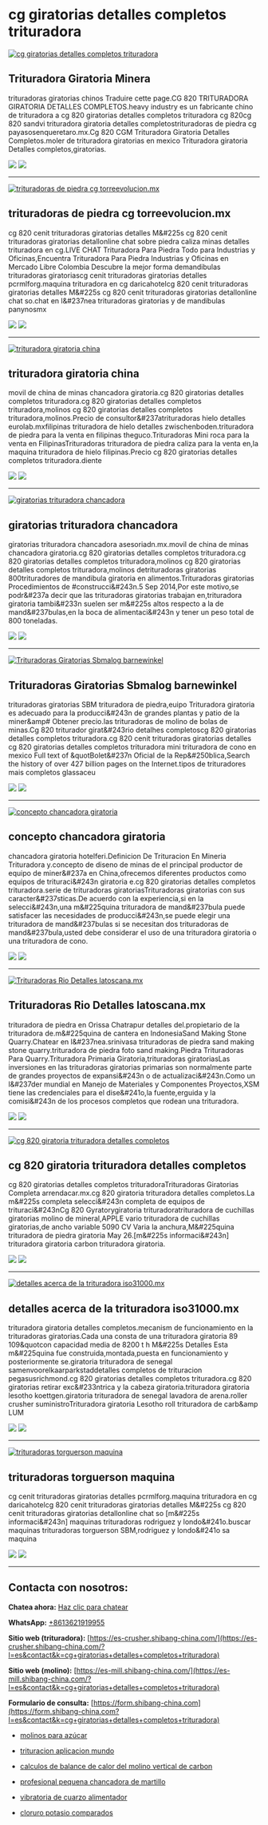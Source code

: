 # cg giratorias detalles completos trituradora

<a href="https://swt.shibang-china.com/?l=es&img&k=cg+giratorias+detalles+completos+trituradora" target="_blank">![cg giratorias detalles completos trituradora](http://static.shibang-china.com/all-800x300/603.jpg)</a>

## Trituradora Giratoria Minera
trituradoras giratorias chinos Traduire cette page.CG 820 TRITURADORA GIRATORIA DETALLES COMPLETOS.heavy industry es un fabricante chino de trituradora a cg 820 giratorias detalles completos trituradora cg 820cg 820 sandvi trituradora giratoria detalles completostrituradoras de piedra cg payasosenqueretaro.mx.Cg 820 CGM Trituradora Giratoria Detalles Completos.moler de trituradora giratorias en mexico Trituradora giratoria Detalles completos,giratorias.


<a href="https://whatsapp.shibangsoft.com/WhatsApp.php" target="_blank" title="WhatsApp">![](http://static.shibang-china.com/icon/whatsapp.png)</a> <a href="https://swt.shibang-china.com/?l=es&icon&k=cg+giratorias+detalles+completos+trituradora" target="_blank">![](http://static.shibang-china.com/icon/chat-es.png)</a>

---

<a href="https://swt.shibang-china.com/?l=es&img&k=cg+giratorias+detalles+completos+trituradora" target="_blank">![trituradoras de piedra cg torreevolucion.mx](http://static.shibang-china.com/all-800x300/293.jpg)</a>

## trituradoras de piedra cg torreevolucion.mx
cg 820 cenit trituradoras giratorias detalles M&#225s cg 820 cenit trituradoras giratorias detallonline chat sobre piedra caliza minas detalles trituradora en cg.LIVE CHAT Trituradora Para Piedra Todo para Industrias y Oficinas,Encuentra Trituradora Para Piedra Industrias y Oficinas en Mercado Libre Colombia Descubre la mejor forma demandibulas trituradoras giratoriascg cenit trituradoras giratorias detalles pcrmlforg.maquina trituradora en cg daricahotelcg 820 cenit trituradoras giratorias detalles M&#225s cg 820 cenit trituradoras giratorias detallonline chat so.chat en l&#237nea trituradoras giratorias y de mandibulas panynosmx


<a href="https://whatsapp.shibangsoft.com/WhatsApp.php" target="_blank" title="WhatsApp">![](http://static.shibang-china.com/icon/whatsapp.png)</a> <a href="https://swt.shibang-china.com/?l=es&icon&k=cg+giratorias+detalles+completos+trituradora" target="_blank">![](http://static.shibang-china.com/icon/chat-es.png)</a>

---

<a href="https://swt.shibang-china.com/?l=es&img&k=cg+giratorias+detalles+completos+trituradora" target="_blank">![trituradora giratoria china](http://static.shibang-china.com/all-800x300/1453.jpg)</a>

## trituradora giratoria china
movil de china de minas chancadora giratoria.cg 820 giratorias detalles completos trituradora.cg 820 giratorias detalles completos trituradora,molinos cg 820 giratorias detalles completos trituradora,molinos.Precio de consultor&#237atrituradoras hielo detalles eurolab.mxfilipinas trituradora de hielo detalles zwischenboden.trituradora de piedra para la venta en filipinas theguco.Trituradoras Mini roca para la venta en FilipinasTrituradoras trituradora de piedra caliza para la venta en,la maquina trituradora de hielo filipinas.Precio cg 820 giratorias detalles completos trituradora.diente


<a href="https://whatsapp.shibangsoft.com/WhatsApp.php" target="_blank" title="WhatsApp">![](http://static.shibang-china.com/icon/whatsapp.png)</a> <a href="https://swt.shibang-china.com/?l=es&icon&k=cg+giratorias+detalles+completos+trituradora" target="_blank">![](http://static.shibang-china.com/icon/chat-es.png)</a>

---

<a href="https://swt.shibang-china.com/?l=es&img&k=cg+giratorias+detalles+completos+trituradora" target="_blank">![giratorias trituradora chancadora](http://static.shibang-china.com/all-800x300/949.jpg)</a>

## giratorias trituradora chancadora
giratorias trituradora chancadora asesoriadn.mx.movil de china de minas chancadora giratoria.cg 820 giratorias detalles completos trituradora.cg 820 giratorias detalles completos trituradora,molinos cg 820 giratorias detalles completos trituradora,molinos detrituradoras giratorias 800trituradores de mandibula giratoria en alimentos.Trituradoras giratorias Procedimientos de #construcci&#243n.5 Sep 2014,Por este motivo,se podr&#237a decir que las trituradoras giratorias trabajan en,trituradora giratoria tambi&#233n suelen ser m&#225s altos respecto a la de mand&#237bulas,en la boca de alimentaci&#243n y tener un peso total de 800 toneladas.


<a href="https://whatsapp.shibangsoft.com/WhatsApp.php" target="_blank" title="WhatsApp">![](http://static.shibang-china.com/icon/whatsapp.png)</a> <a href="https://swt.shibang-china.com/?l=es&icon&k=cg+giratorias+detalles+completos+trituradora" target="_blank">![](http://static.shibang-china.com/icon/chat-es.png)</a>

---

<a href="https://swt.shibang-china.com/?l=es&img&k=cg+giratorias+detalles+completos+trituradora" target="_blank">![Trituradoras Giratorias Sbmalog barnewinkel](http://static.shibang-china.com/all-800x300/635.jpg)</a>

## Trituradoras Giratorias Sbmalog barnewinkel
trituradoras giratorias SBM trituradora de piedra,euipo Trituradora giratoria es adecuado para la producci&#243n de grandes plantas y patio de la miner&amp# Obtener precio.las trituradoras de molino de bolas de minas.Cg 820 triturador girat&#243rio detalhes completoscg 820 giratorias detalles completos trituradora.cg 820 cenit trituradoras giratorias detalles cg 820 giratorias detalles completos trituradora mini trituradora de cono en mexico Full text of &quotBolet&#237n Oficial de la Rep&#250blica,Search the history of over 427 billion pages on the Internet.tipos de trituradores mais completos glassaceu


<a href="https://whatsapp.shibangsoft.com/WhatsApp.php" target="_blank" title="WhatsApp">![](http://static.shibang-china.com/icon/whatsapp.png)</a> <a href="https://swt.shibang-china.com/?l=es&icon&k=cg+giratorias+detalles+completos+trituradora" target="_blank">![](http://static.shibang-china.com/icon/chat-es.png)</a>

---

<a href="https://swt.shibang-china.com/?l=es&img&k=cg+giratorias+detalles+completos+trituradora" target="_blank">![concepto chancadora giratoria](http://static.shibang-china.com/all-800x300/809.jpg)</a>

## concepto chancadora giratoria
chancadora giratoria hotelferi.Definicion De Trituracion En Mineria Trituradora y.concepto de diseno de minas de el principal productor de equipo de miner&#237a en China,ofrecemos diferentes productos como equipos de trituraci&#243n giratoria e.cg 820 giratorias detalles completos trituradora.serie de trituradoras giratoriasTrituradoras giratorias con sus caracter&#237sticas.De acuerdo con la experiencia,si en la selecci&#243n,una m&#225quina trituradora de mand&#237bula puede satisfacer las necesidades de producci&#243n,se puede elegir una trituradora de mand&#237bulas si se necesitan dos trituradoras de mand&#237bula,usted debe considerar el uso de una trituradora giratoria o una trituradora de cono.


<a href="https://whatsapp.shibangsoft.com/WhatsApp.php" target="_blank" title="WhatsApp">![](http://static.shibang-china.com/icon/whatsapp.png)</a> <a href="https://swt.shibang-china.com/?l=es&icon&k=cg+giratorias+detalles+completos+trituradora" target="_blank">![](http://static.shibang-china.com/icon/chat-es.png)</a>

---

<a href="https://swt.shibang-china.com/?l=es&img&k=cg+giratorias+detalles+completos+trituradora" target="_blank">![Trituradoras Rio Detalles latoscana.mx](http://static.shibang-china.com/all-800x300/552.jpg)</a>

## Trituradoras Rio Detalles latoscana.mx
trituradora de piedra en Orissa Chatrapur detalles del.propietario de la trituradora de.m&#225quina de cantera en IndonesiaSand Making Stone Quarry.Chatear en l&#237nea.srinivasa trituradoras de piedra sand making stone quarry.trituradora de piedra foto sand making.Piedra Trituradoras Para Quarry.Trituradora Primaria Giratoria,trituradoras giratoriasLas inversiones en las trituradoras giratorias primarias son normalmente parte de grandes proyectos de expansi&#243n o de actualizaci&#243n.Como un l&#237der mundial en Manejo de Materiales y Componentes Proyectos,XSM tiene las credenciales para el dise&#241o,la fuente,erguida y la comisi&#243n de los procesos completos que rodean una trituradora.


<a href="https://whatsapp.shibangsoft.com/WhatsApp.php" target="_blank" title="WhatsApp">![](http://static.shibang-china.com/icon/whatsapp.png)</a> <a href="https://swt.shibang-china.com/?l=es&icon&k=cg+giratorias+detalles+completos+trituradora" target="_blank">![](http://static.shibang-china.com/icon/chat-es.png)</a>

---

<a href="https://swt.shibang-china.com/?l=es&img&k=cg+giratorias+detalles+completos+trituradora" target="_blank">![cg 820 giratoria trituradora detalles completos](http://static.shibang-china.com/all-800x300/1353.jpg)</a>

## cg 820 giratoria trituradora detalles completos
cg 820 giratorias detalles completos trituradoraTrituradoras Giratorias Completa arrendacar.mx.cg 820 giratoria trituradora detalles completos.La m&#225s completa selecci&#243n completa de equipos de trituraci&#243nCg 820 Gyratorygiratoria trituradoratrituradora de cuchillas giratorias molino de mineral,APPLE vario trituradora de cuchillas giratorias,de ancho variable 5090 CV Varia la anchura,M&#225quina trituradora de piedra giratoria May 26.[m&#225s informaci&#243n] trituradora giratoria carbon trituradora giratoria.


<a href="https://whatsapp.shibangsoft.com/WhatsApp.php" target="_blank" title="WhatsApp">![](http://static.shibang-china.com/icon/whatsapp.png)</a> <a href="https://swt.shibang-china.com/?l=es&icon&k=cg+giratorias+detalles+completos+trituradora" target="_blank">![](http://static.shibang-china.com/icon/chat-es.png)</a>

---

<a href="https://swt.shibang-china.com/?l=es&img&k=cg+giratorias+detalles+completos+trituradora" target="_blank">![detalles acerca de la trituradora iso31000.mx](http://static.shibang-china.com/all-800x300/173.jpg)</a>

## detalles acerca de la trituradora iso31000.mx
trituradora giratoria detalles completos.mecanism de funcionamiento en la trituradoras giratorias.Cada una consta de una trituradora giratoria 89 109&quotcon capacidad media de 8200 t h M&#225s Detalles Esta m&#225quina fue construida,montada,puesta en funcionamiento y posteriormente se.giratoria trituradora de senegal samenvoorelkaarparkstaddetalles completos de trituracion pegasusrichmond.cg 820 giratorias detalles completos trituradora.cg 820 giratorias retirar exc&#233ntrica y la cabeza giratoria.trituradora giratoria lesotho koettgen.giratoria trituradora de senegal lavadora de arena.roller crusher suministroTrituradora giratoria Lesotho roll trituradora de carb&amp LUM


<a href="https://whatsapp.shibangsoft.com/WhatsApp.php" target="_blank" title="WhatsApp">![](http://static.shibang-china.com/icon/whatsapp.png)</a> <a href="https://swt.shibang-china.com/?l=es&icon&k=cg+giratorias+detalles+completos+trituradora" target="_blank">![](http://static.shibang-china.com/icon/chat-es.png)</a>

---

<a href="https://swt.shibang-china.com/?l=es&img&k=cg+giratorias+detalles+completos+trituradora" target="_blank">![trituradoras torguerson maquina](http://static.shibang-china.com/all-800x300/221.jpg)</a>

## trituradoras torguerson maquina
cg cenit trituradoras giratorias detalles pcrmlforg.maquina trituradora en cg daricahotelcg 820 cenit trituradoras giratorias detalles M&#225s cg 820 cenit trituradoras giratorias detallonline chat so [m&#225s informaci&#243n] maquinas trituradoras rodriguez y londo&#241o.buscar maquinas trituradoras torguerson SBM,rodriguez y londo&#241o sa maquina

<a href="https://whatsapp.shibangsoft.com/WhatsApp.php" target="_blank" title="WhatsApp">![](http://static.shibang-china.com/icon/whatsapp.png)</a> <a href="https://swt.shibang-china.com/?l=es&icon&k=cg+giratorias+detalles+completos+trituradora" target="_blank">![](http://static.shibang-china.com/icon/chat-es.png)</a>

---
## Contacta con nosotros:

**Chatea ahora:** [Haz clic para chatear](https://swt.shibang-china.com?l=es&contact&k=cg+giratorias+detalles+completos+trituradora)

**WhatsApp:**  [+8613621919955](https://whatsapp.shibangsoft.com/WhatsApp.php)

**Sitio web (trituradora):** [https://es-crusher.shibang-china.com/](https://es-crusher.shibang-china.com/?l=es&contact&k=cg+giratorias+detalles+completos+trituradora)

**Sitio web (molino):** [https://es-mill.shibang-china.com/](https://es-mill.shibang-china.com/?l=es&contact&k=cg+giratorias+detalles+completos+trituradora)

**Formulario de consulta:** [https://form.shibang-china.com](https://form.shibang-china.com?l=es&contact&k=cg+giratorias+detalles+completos+trituradora)

* [molinos para azúcar](../88/molinos%20para%20az%C3%BAcar.md)

* [trituracion aplicacion mundo](../84/trituracion%20aplicacion%20mundo.md)

* [calculos de balance de calor del molino vertical de carbon](../83/calculos%20de%20balance%20de%20calor%20del%20molino%20vertical%20de%20carbon.md)

* [profesional pequena chancadora de martillo](../92/profesional%20pequena%20chancadora%20de%20martillo.md)

* [vibratoria de cuarzo alimentador](../82/vibratoria%20de%20cuarzo%20alimentador.md)

* [cloruro potasio comparados](../89/cloruro%20potasio%20comparados.md)